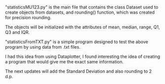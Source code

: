 "statisticsMU123.py" is the main file that contains the class Dataset used to create objects from datasets, and rounding() function, which was created for precision rounding.

The objects will be initialized with the attributes of mean, median, range, Q1, Q3 and IQR.

"statisticsFromTXT.py" is a simple program designed to test the above program by using data from .txt files.

I had this idea from using Dataplotter, I found interesting the idea of creating a program that would give me the exact same information.

The next updates will add the Standard Deviation and also rounding to 2 d.p.
